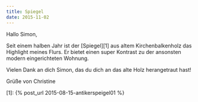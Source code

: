 ```yaml
---
title: Spiegel
date: 2015-11-02
---
```


Hallo Simon,
 
Seit einem halben Jahr ist der [Spiegel][1] aus altem Kirchenbalkenholz das Highlight meines Flurs.
Er bietet einen super Kontrast zu der ansonsten modern eingerichteten Wohnung.
 
Vielen Dank an dich Simon, das du dich an das alte Holz herangetraut hast!
 
Grüße von Christine

[1]: {% post_url 2015-08-15-antikerspeigel01 %}